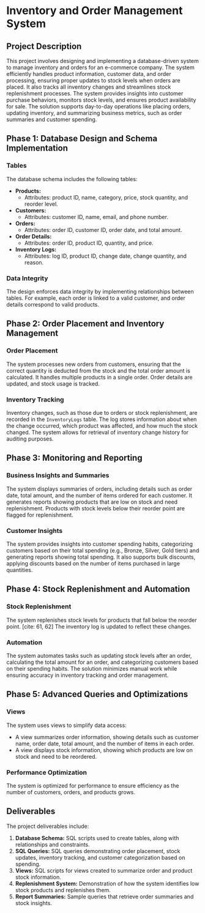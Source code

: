 # Inventory and Order Management System

## Project Description

This project involves designing and implementing a database-driven system to manage inventory and orders for an e-commerce company. The system efficiently handles product information, customer data, and order processing, ensuring proper updates to stock levels when orders are placed. It also tracks all inventory changes and streamlines stock replenishment processes. The system provides insights into customer purchase behaviors, monitors stock levels, and ensures product availability for sale.  The solution supports day-to-day operations like placing orders, updating inventory, and summarizing business metrics, such as order summaries and customer spending. 

## Phase 1: Database Design and Schema Implementation

### Tables

The database schema includes the following tables:

* **Products:**
    * Attributes: product ID, name, category, price, stock quantity, and reorder level.
* **Customers:**
    * Attributes: customer ID, name, email, and phone number. 
* **Orders:**
    * Attributes: order ID, customer ID, order date, and total amount. 
* **Order Details:**
    * Attributes: order ID, product ID, quantity, and price. 
* **Inventory Logs:**
    * Attributes: log ID, product ID, change date, change quantity, and reason. 

### Data Integrity

The design enforces data integrity by implementing relationships between tables.  For example, each order is linked to a valid customer, and order details correspond to valid products.

## Phase 2: Order Placement and Inventory Management

### Order Placement

The system processes new orders from customers, ensuring that the correct quantity is deducted from the stock and the total order amount is calculated. It handles multiple products in a single order.  Order details are updated, and stock usage is tracked.

### Inventory Tracking

Inventory changes, such as those due to orders or stock replenishment, are recorded in the `InventoryLogs` table. The log stores information about when the change occurred, which product was affected, and how much the stock changed. The system allows for retrieval of inventory change history for auditing purposes. 

## Phase 3: Monitoring and Reporting

### Business Insights and Summaries

The system displays summaries of orders, including details such as order date, total amount, and the number of items ordered for each customer. It generates reports showing products that are low on stock and need replenishment.  Products with stock levels below their reorder point are flagged for replenishment.

### Customer Insights

The system provides insights into customer spending habits, categorizing customers based on their total spending (e.g., Bronze, Silver, Gold tiers) and generating reports showing total spending.  It also supports bulk discounts, applying discounts based on the number of items purchased in large quantities. 

## Phase 4: Stock Replenishment and Automation

### Stock Replenishment

The system replenishes stock levels for products that fall below the reorder point. [cite: 61, 62] The inventory log is updated to reflect these changes. 

### Automation

The system automates tasks such as updating stock levels after an order, calculating the total amount for an order, and categorizing customers based on their spending habits.  The solution minimizes manual work while ensuring accuracy in inventory tracking and order management. 

## Phase 5: Advanced Queries and Optimizations

### Views

The system uses views to simplify data access:

* A view summarizes order information, showing details such as customer name, order date, total amount, and the number of items in each order. 
* A view displays stock information, showing which products are low on stock and need to be reordered.
### Performance Optimization

The system is optimized for performance to ensure efficiency as the number of customers, orders, and products grows.

## Deliverables

The project deliverables include:

1.  **Database Schema:** SQL scripts used to create tables, along with relationships and constraints.
2.  **SQL Queries:** SQL queries demonstrating order placement, stock updates, inventory tracking, and customer categorization based on spending. 
3.  **Views:** SQL scripts for views created to summarize order and product stock information.
4.  **Replenishment System:** Demonstration of how the system identifies low stock products and replenishes them. 
5.  **Report Summaries:** Sample queries that retrieve order summaries and stock insights. 
